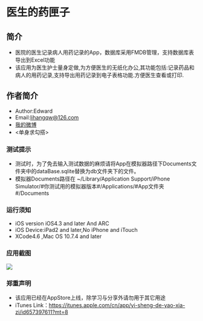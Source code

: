 医生的药匣子
===================================================================

简介
-------
* 医院的医生记录病人用药记录的App，数据库采用FMDB管理，支持数据库表导出到Excel功能<br />
* 该应用为医生护士量身定做,为方便医生的无纸化办公,其功能包括:记录药品和病人的用药记录,支持导出用药记录到电子表格功能.方便医生查看或打印.

作者简介
--------------------------------------------------------------------
* Author:Edward  
* Email:lihangqw@126.com <br />
* [我的微博](http://weibo.com/u/2715944641?wvr=5&)<br />
* <单身求勾搭>

###	测试提示
* 测试时，为了免去输入测试数据的麻烦请将App在模拟器路径下Documents文件夹中的dataBase.sqlite替换为db文件夹下的文件。<br />
* 模拟器Documents路径在 ~/Library/Application Support/iPhone Simulator/#你测试用的模拟器版本#/Applications/#App文件夹#/Documents

### 运行须知
* iOS version iOS4.3 and later And ARC <br />
* iOS Device:iPad2 and later,No iPhone and iTouch
* XCode4.6 ,Mac OS 10.7.4 and later

### 应用截图
![ ](https://github.com/edwardean/Med/blob/master/Med/jieping.png?raw=true)


### 郑重声明
* 该应用已经在AppStore上线，除学习与分享外请勿用于其它用途
* iTunes Link：https://itunes.apple.com/cn/app/yi-sheng-de-yao-xia-zi/id657397611?mt=8
